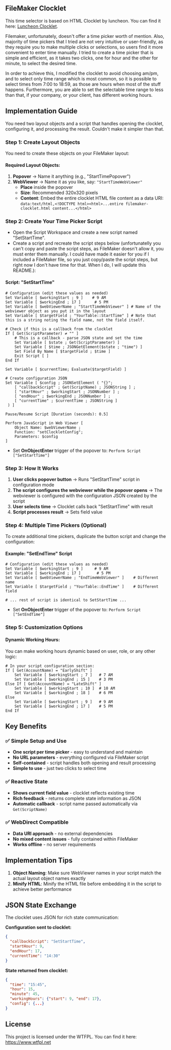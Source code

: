 ## FileMaker Clocklet

This time selector is based on HTML Clocklet by luncheon. You can find it here: [Luncheon Clocklet](https://github.com/luncheon/clocklet).

Filemaker, unfortunately, doesn't offer a time picker worth of mention. Also, majority of time pickers that I tried are not very intuitive or user-friendly, as they require you to make multiple clicks or selections, so users find it more convenient to enter time manually. I tried to create a time picker that is simple and efficient, as it takes two clicks, one for hour and the other for minute, to select the desired time. 

In order to achieve this, I modified the clocklet to avoid choosing am/pm, and to select only time range which is most common, so it is possible to select times from 7:00 to 18:59, as those are  hours when most of the stuff happens. Furthermore, you are able to set the selectable time range to less than that, if your company, or your client, has different working hours.

## Implementation Guide

You need two layout objects and a script that handles opening the clocklet, configuring it, and processing the result. Couldn't make it simpler than that.

### Step 1: Create Layout Objects

You need to create these objects on your FileMaker layout:

#### Required Layout Objects:
1. **Popover** → Name it anything (e.g., "StartTimePopover")
2. **WebViewer** → Name it as you like, say: `"StartTimeWebViewer"`
   - **Place** inside the popover
   - **Size**: Recommended 320x320 pixels
   - **Content**: Embed the entire clocklet HTML file content as a data URI: `data:text/html,<!DOCTYPE html><html>...entire filemaker-clocklet.html content...</html>`

### Step 2: Create Your Time Picker Script
- Open the Script Workspace and create a new script named "SetStartTime".
- Create a script and recreate the script steps below (unfortunatelly you can't copy and paste the script steps, as FileMaker doesn't allow it, you must enter them manually. I could have made it easier for you if I included a FileMaker file, so you just copy/paste the script steps, but right now I don't have time for that. When I do, I will update this README.):

#### Script: "SetStartTime"
```
# Configuration (edit these values as needed)
Set Variable [ $workingStart ; 9 ]    # 9 AM
Set Variable [ $workingEnd ; 17 ]      # 5 PM  
Set Variable [ $webViewerName ; "StartTimeWebViewer" ] # Name of the webviewer object as you put it in the layout
Set Variable [ $targetField ; "YourTable::StartTime" ] # Note that this is a string noting the field name, not the field itself.

# Check if this is a callback from the clocklet
If [ Get(ScriptParameter) ≠ "" ]
    # This is a callback - parse JSON state and set the time
    Set Variable [ $state ; Get(ScriptParameter) ]
    Set Variable [ $time ; JSONGetElement($state ; "time") ]
    Set Field By Name [ $targetField ; $time ]
    Exit Script [ ]
End If

Set Variable [ $currentTime; Evaluate($targetField) ]

# Create configuration JSON
Set Variable [ $config ; JSONSetElement ( "{}";
    [ "callbackScript" ; Get(ScriptName) ; JSONString ] ;
    [ "startHour" ; $workingStart ; JSONNumber ] ;
    [ "endHour" ; $workingEnd ; JSONNumber ] ;
    [ "currentTime" ; $currentTime ; JSONString ]
 ) ]
    
Pause/Resume Script [Duration (seconds): 0.5]

Perform JavaScript in Web Viewer [ 
    Object Name: $webViewerName ; 
    Function: "setClockletConfig";
    Parameters: $config 
]

```
- Set **OnObjectEnter** trigger of the popover to: `Perform Script ["SetStartTime"]`

### Step 3: How It Works

1. **User clicks popover button** → Runs "SetStartTime" script in configuration mode 
2. **The script configures the webviewer while the popover opens** → The webviewer is configured with the configuration JSON created by the script
3. **User selects time** → Clocklet calls back "SetStartTime" with result
4. **Script processes result** → Sets field value

### Step 4: Multiple Time Pickers (Optional)

To create additional time pickers, duplicate the button script and change the configuration:

#### Example: "SetEndTime" Script
```
# Configuration (edit these values as needed)
Set Variable [ $workingStart ; 9 ]     # 9 AM
Set Variable [ $workingEnd ; 17 ]       # 5 PM
Set Variable [ $webViewerName ; "EndTimeWebViewer" ]    # Different name
Set Variable [ $targetField ; "YourTable::EndTime" ]    # Different field

# ... rest of script is identical to SetStartTime ...
```

- Set **OnObjectEnter** trigger of the popover to: `Perform Script ["SetEndTime"]`

### Step 5: Customization Options

#### Dynamic Working Hours:
You can make working hours dynamic based on user, role, or any other logic:

```
# In your script configuration section:
If [ Get(AccountName) = "EarlyShift" ]
    Set Variable [ $workingStart ; 7 ]   # 7 AM
    Set Variable [ $workingEnd ; 15 ]    # 3 PM
Else If [ Get(AccountName) = "LateShift" ]  
    Set Variable [ $workingStart ; 10 ]  # 10 AM
    Set Variable [ $workingEnd ; 18 ]    # 6 PM
Else
    Set Variable [ $workingStart ; 9 ]   # 9 AM
    Set Variable [ $workingEnd ; 17 ]    # 5 PM
End If
```

## Key Benefits

### ✅ **Simple Setup and Use**
- **One script per time picker** - easy to understand and maintain
- **No URL parameters** - everything configured via FileMaker script
- **Self-contained** - script handles both opening and result processing
- **Simple to use** - just two clicks to select time

### ✅ **Reactive State**
- **Shows current field value** - clocklet reflects existing time
- **Rich feedback** - returns complete state information as JSON
- **Automatic callback** - script name passed automatically via `Get(ScriptName)`

### ✅ **WebDirect Compatible**
- **Data URI approach** - no external dependencies
- **No mixed content issues** - fully contained within FileMaker
- **Works offline** - no server requirements

## Implementation Tips

1. **Object Naming**: Make sure WebViewer names in your script match the actual layout object names exactly
2. **Minify HTML**: Minify the HTML file before embedding it in the script to achieve better performance

## JSON State Exchange

The clocklet uses JSON for rich state communication:

**Configuration sent to clocklet:**
```json
{
  "callbackScript": "SetStartTime",
  "startHour": 9,
  "endHour": 17,
  "currentTime": "14:30"
}
```

**State returned from clocklet:**
```json
{
  "time": "15:45",
  "hour": 15,
  "minute": 45,
  "workingHours": {"start": 9, "end": 17},
  "config": {...}
}
```

## License

This project is licensed under the WTFPL. You can find it here: https://www.wtfpl.net
